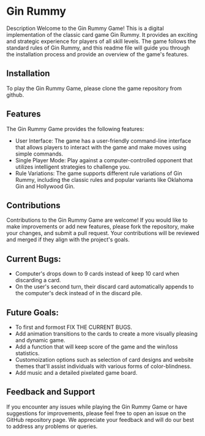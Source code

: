 # Gin Rummy
Description
Welcome to the Gin Rummy Game! This is a digital implementation of the classic card game Gin Rummy. It provides an exciting and strategic experience for players of all skill levels. The game follows the standard rules of Gin Rummy, and this readme file will guide you through the installation process and provide an overview of the game's features.

## Installation
To play the Gin Rummy Game, please clone the game repository from github.

## Features
The Gin Rummy Game provides the following features:

- User Interface: The game has a user-friendly command-line interface that allows players to interact with the game and make moves using simple commands.
- Single Player Mode: Play against a computer-controlled opponent that utilizes intelligent strategies to challenge you.
- Rule Variations: The game supports different rule variations of Gin Rummy, including the classic rules and popular variants like Oklahoma Gin and Hollywood Gin.
  
## Contributions
Contributions to the Gin Rummy Game are welcome! If you would like to make improvements or add new features, please fork the repository, make your changes, and submit a pull request. Your contributions will be reviewed and merged if they align with the project's goals.
 
##  Current Bugs:
- Computer's drops down to 9 cards instead of keep 10 card when discarding a card.
- On the user's second turn, their discard card automatically appends to the computer's deck instead of in the discard pile.

## Future Goals:
- To first and formost FIX THE CURRENT BUGS.
- Add animation transitions to the cards to create a more visually pleasing and dynamic game.
- Add a function that will keep score of the game and the win/loss statistics.
- Customoization options such as selection of card designs and website themes that'll assist individuals with various forms of color-blindness.
- Add music and a detailed pixelated game board.

## Feedback and Support
If you encounter any issues while playing the Gin Rummy Game or have suggestions for improvements, please feel free to open an issue on the GitHub repository page. We appreciate your feedback and will do our best to address any problems or queries.
